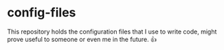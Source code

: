 # config-files

This repository holds the configuration files that I use to write code, might prove useful to someone or even me in the future. :+1:
